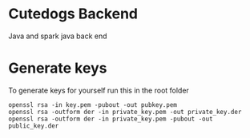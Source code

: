 # Cutedogs Backend
Java and spark java back end
# Generate keys
To generate keys for yourself run this in the root folder

```
openssl rsa -in key.pem -pubout -out pubkey.pem
openssl rsa -outform der -in private_key.pem -out private_key.der
openssl rsa -outform der -in private_key.pem -pubout -out public_key.der
```
